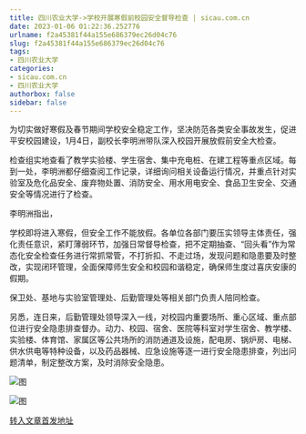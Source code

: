 ```yaml
---
title: 四川农业大学->学校开展寒假前校园安全督导检查 | sicau.com.cn
date: 2023-01-06 01:22:36.252776
urlname: f2a45381f44a155e686379ec26d04c76
slug: f2a45381f44a155e686379ec26d04c76
tags: 
- 四川农业大学
categories:
- sicau.com.cn
- 四川农业大学
authorbox: false
sidebar: false
---
```

为切实做好寒假及春节期间学校安全稳定工作，坚决防范各类安全事故发生，促进平安校园建设，1月4日，副校长李明洲带队深入校园开展放假前安全大检查。

检查组实地查看了教学实验楼、学生宿舍、集中充电桩、在建工程等重点区域。每到一处，李明洲都仔细查阅工作记录，详细询问相关设备运行情况，并重点针对实验室及危化品安全、废弃物处置、消防安全、用水用电安全、食品卫生安全、交通安全等情况进行了检查。

李明洲指出，
<!--more-->
学校即将进入寒假，但安全工作不能放假。各单位各部门要压实领导主体责任，强化责任意识，紧盯薄弱环节，加强日常督导检查，把不定期抽查、“回头看”作为常态化安全检查任务进行常抓常管，不打折扣、不走过场，发现问题和隐患要及时整改，实现闭环管理，全面保障师生安全和校园和谐稳定，确保师生度过喜庆安康的假期。

保卫处、基地与实验室管理处、后勤管理处等相关部门负责人陪同检查。

另悉，连日来，后勤管理处领导深入一线，对校园内重要场所、重心区域、重点部位进行安全隐患排查督办。动力、校园、宿舍、医院等科室对学生宿舍、教学楼、实验楼、体育馆、家属区等公共场所的消防通道及设施，配电房、锅炉房、电梯、供水供电等特种设备，以及药品器械、应急设施等逐一进行安全隐患排查，列出问题清单，制定整改方案，及时消除安全隐患。

![图](https://news.sicau.edu.cn/__local/8/DB/D0/116406B1FE235B1BBDAE09F7588_D03C50AB_A3174.png)

![图](https://news.sicau.edu.cn/__local/F/A0/33/5317E6C4208206080C07C481751_2AEB4E18_472D7.jpg)

[转入文章首发地址](https://news.sicau.edu.cn/info/1078/70805.htm)